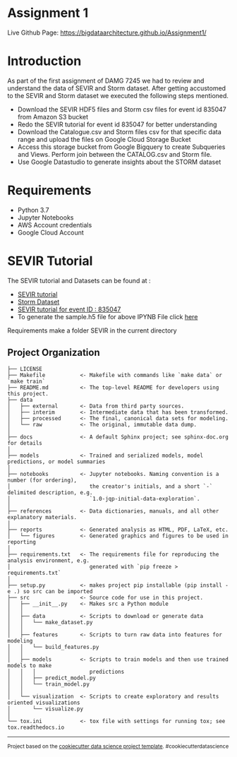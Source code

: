 Assignment 1
==============================

Live Github Page: https://bigdataarchitecture.github.io/Assignment1/

Introduction
==============================
As part of the first assignment of DAMG 7245 we had to review and understand the data of SEVIR and Storm dataset. After getting accustomed to the SEVIR and Storm dataset we executed the following steps mentioned.

* Download the SEVIR HDF5 files and Storm csv files for event id 835047 from Amazon S3 bucket
* Redo the SEVIR tutorial for event id 835047 for better understanding
* Download the Catalogue.csv and Storm files csv for that specific data range and upload the files on Google Cloud Storage Bucket
* Access this storage bucket from Google Bigquery to create Subqueries and Views. Perform join between the CATALOG.csv and Storm file.
* Use Google Datastudio to generate insights about the STORM dataset

Requirements
==============================
* Python 3.7
* Jupyter Notebooks
* AWS Account credentials
* Google Cloud Account

SEVIR Tutorial
==============================
The SEVIR tutorial and Datasets can be found at :
* [SEVIR tutorial](https://nbviewer.jupyter.org/github/MIT-AI-Accelerator/eie-sevir/blob/master/examples/SEVIR_Tutorial.ipynb)
* [Storm Dataset](https://www.ncdc.noaa.gov/stormevents/ftp.jsp)
* [SEVIR tutorial for event ID : 835047](https://github.com/BigDataArchitecture/Assignment1/blob/main/notebooks/eie-sevir/examples/SEVIR_Tutorial.ipynb)
* To generate the sample.h5 file for above IPYNB File click [here](https://github.com/BigDataArchitecture/Assignment1/blob/main/notebooks/SEVIR_Data.ipynb)




Requirements make a folder SEVIR in the current directory 


Project Organization
------------

    ├── LICENSE
    ├── Makefile           <- Makefile with commands like `make data` or `make train`
    ├── README.md          <- The top-level README for developers using this project.
    ├── data
    │   ├── external       <- Data from third party sources.
    │   ├── interim        <- Intermediate data that has been transformed.
    │   ├── processed      <- The final, canonical data sets for modeling.
    │   └── raw            <- The original, immutable data dump.
    │
    ├── docs               <- A default Sphinx project; see sphinx-doc.org for details
    │
    ├── models             <- Trained and serialized models, model predictions, or model summaries
    │
    ├── notebooks          <- Jupyter notebooks. Naming convention is a number (for ordering),
    │                         the creator's initials, and a short `-` delimited description, e.g.
    │                         `1.0-jqp-initial-data-exploration`.
    │
    ├── references         <- Data dictionaries, manuals, and all other explanatory materials.
    │
    ├── reports            <- Generated analysis as HTML, PDF, LaTeX, etc.
    │   └── figures        <- Generated graphics and figures to be used in reporting
    │
    ├── requirements.txt   <- The requirements file for reproducing the analysis environment, e.g.
    │                         generated with `pip freeze > requirements.txt`
    │
    ├── setup.py           <- makes project pip installable (pip install -e .) so src can be imported
    ├── src                <- Source code for use in this project.
    │   ├── __init__.py    <- Makes src a Python module
    │   │
    │   ├── data           <- Scripts to download or generate data
    │   │   └── make_dataset.py
    │   │
    │   ├── features       <- Scripts to turn raw data into features for modeling
    │   │   └── build_features.py
    │   │
    │   ├── models         <- Scripts to train models and then use trained models to make
    │   │   │                 predictions
    │   │   ├── predict_model.py
    │   │   └── train_model.py
    │   │
    │   └── visualization  <- Scripts to create exploratory and results oriented visualizations
    │       └── visualize.py
    │
    └── tox.ini            <- tox file with settings for running tox; see tox.readthedocs.io


--------

<p><small>Project based on the <a target="_blank" href="https://drivendata.github.io/cookiecutter-data-science/">cookiecutter data science project template</a>. #cookiecutterdatascience</small></p>
